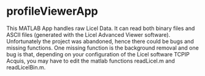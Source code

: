 # profileViewerApp
This MATLAB App handles raw Licel Data. It can read both binary files and ASCII files (generated with the Licel Advanced Viewer software).
Unfortunately the project was abandoned, hence there could be bugs and missing functions.
One missing function is the background removal and one bug is that, depending on your configuration of the Licel software TCPIP Acquis, you may have to edit the matlab functions readLicel.m and readLicelBin.m.

